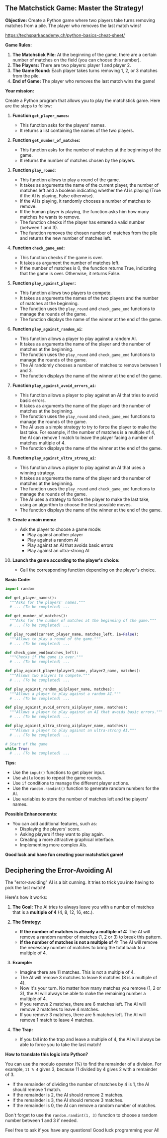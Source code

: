 ## The Matchstick Game: Master the Strategy!

**Objective:** Create a Python game where two players take turns removing matches from a pile. The player who removes the last match wins!

https://techsparkacademy.ch/python-basics-cheat-sheet/

**Game Rules:**

1. **The Matchstick Pile:** At the beginning of the game, there are a certain number of matches on the field (you can choose this number).
2. **The Players:** There are two players: player 1 and player 2.
3. **The Game Round:** Each player takes turns removing 1, 2, or 3 matches from the pile.
4. **End of Game:** The player who removes the last match wins the game!

**Your mission:**

Create a Python program that allows you to play the matchstick game. Here are the steps to follow:

1. **Function `get_player_names`:**
   - This function asks for the players' names.
   - It returns a list containing the names of the two players.

2. **Function `get_number_of_matches`:**
   - This function asks for the number of matches at the beginning of the game.
   - It returns the number of matches chosen by the players.

3. **Function `play_round`:**
   - This function allows to play a round of the game.
   - It takes as arguments the name of the current player, the number of matches left and a boolean indicating whether the AI is playing (True if the AI is playing, False otherwise).
   - If the AI is playing, it randomly chooses a number of matches to remove.
   - If the human player is playing, the function asks him how many matches he wants to remove.
   - The function checks if the player has entered a valid number (between 1 and 3).
   - The function removes the chosen number of matches from the pile and returns the new number of matches left.

4. **Function `check_game_end`:**
   - This function checks if the game is over.
   - It takes as argument the number of matches left.
   - If the number of matches is 0, the function returns True, indicating that the game is over. Otherwise, it returns False.

5. **Function `play_against_player`:**
   - This function allows two players to compete.
   - It takes as arguments the names of the two players and the number of matches at the beginning.
   - The function uses the `play_round` and `check_game_end` functions to manage the rounds of the game.
   - The function displays the name of the winner at the end of the game.

6. **Function `play_against_random_ai`:**
   - This function allows a player to play against a random AI.
   - It takes as arguments the name of the player and the number of matches at the beginning.
   - The function uses the `play_round` and `check_game_end` functions to manage the rounds of the game.
   - The AI randomly chooses a number of matches to remove between 1 and 3.
   - The function displays the name of the winner at the end of the game.

7. **Function `play_against_avoid_errors_ai`:**
   - This function allows a player to play against an AI that tries to avoid basic errors.
   - It takes as arguments the name of the player and the number of matches at the beginning.
   - The function uses the `play_round` and `check_game_end` functions to manage the rounds of the game.
   - The AI uses a simple strategy to try to force the player to make the last take. For example, if the number of matches is a multiple of 4, the AI can remove 1 match to leave the player facing a number of matches multiple of 4.
   - The function displays the name of the winner at the end of the game.

8. **Function `play_against_ultra_strong_ai`:**
   - This function allows a player to play against an AI that uses a winning strategy.
   - It takes as arguments the name of the player and the number of matches at the beginning.
   - The function uses the `play_round` and `check_game_end` functions to manage the rounds of the game.
   - The AI uses a strategy to force the player to make the last take, using an algorithm to choose the best possible moves.
   - The function displays the name of the winner at the end of the game.

9. **Create a main menu:**
   - Ask the player to choose a game mode:
     - Play against another player
     - Play against a random AI
     - Play against an AI that avoids basic errors
     - Play against an ultra-strong AI

10. **Launch the game according to the player's choice:**
    - Call the corresponding function depending on the player's choice.

**Basic Code:**

```python
import random

def get_player_names():
  """Asks for the players' names."""
  # ... (To be completed) ...

def get_number_of_matches():
  """Asks for the number of matches at the beginning of the game."""
  # ... (To be completed) ...

def play_round(current_player_name, matches_left, ia=False):
  """Allows to play a round of the game."""
  # ... (To be completed) ...

def check_game_end(matches_left):
  """Checks if the game is over."""
  # ... (To be completed) ...

def play_against_player(player1_name, player2_name, matches):
  """Allows two players to compete."""
  # ... (To be completed) ...

def play_against_random_ai(player_name, matches):
  """Allows a player to play against a random AI."""
  # ... (To be completed) ...

def play_against_avoid_errors_ai(player_name, matches):
  """Allows a player to play against an AI that avoids basic errors."""
  # ... (To be completed) ...

def play_against_ultra_strong_ai(player_name, matches):
  """Allows a player to play against an ultra-strong AI."""
  # ... (To be completed) ...

# Start of the game
while True:
  # ... (To be completed) ...
```

**Tips:**

- Use the `input()` functions to get player input.
- Use `while` loops to repeat the game rounds.
- Use `if` conditions to manage the different player actions.
- Use the `random.randint()` function to generate random numbers for the AI.
- Use variables to store the number of matches left and the players' names.

**Possible Enhancements:**

- You can add additional features, such as:
    - Displaying the players' score.
    - Asking players if they want to play again.
    - Creating a more attractive graphical interface.
    - Implementing more complex AIs.

**Good luck and have fun creating your matchstick game!**


## Deciphering the Error-Avoiding AI

The "error-avoiding" AI is a bit cunning. It tries to trick you into having to pick the last match!

Here's how it works:

1. **The Goal:** The AI tries to always leave you with a number of matches that is a **multiple of 4** (4, 8, 12, 16, etc.).

2. **The Strategy:**

   - **If the number of matches is already a multiple of 4:** The AI will remove a random number of matches (1, 2 or 3) to break this pattern.
   - **If the number of matches is not a multiple of 4:** The AI will remove the necessary number of matches to bring the total back to a multiple of 4.

3. **Example:**

   - Imagine there are 11 matches. This is not a multiple of 4.
   - The AI will remove 3 matches to leave 8 matches (8 is a multiple of 4).
   - Now it's your turn. No matter how many matches you remove (1, 2 or 3), the AI will always be able to make the remaining number a multiple of 4.
   - If you remove 2 matches, there are 6 matches left. The AI will remove 2 matches to leave 4 matches.
   - If you remove 3 matches, there are 5 matches left. The AI will remove 1 match to leave 4 matches.

4. **The Trap:**

   - If you fall into the trap and leave a multiple of 4, the AI will always be able to force you to take the last match!

**How to translate this logic into Python?**

You can use the modulo operator (%) to find the remainder of a division. For example, `11 % 4` gives 3, because 11 divided by 4 gives 2 with a remainder of 3.

- If the remainder of dividing the number of matches by 4 is 1, the AI should remove 1 match.
- If the remainder is 2, the AI should remove 2 matches.
- If the remainder is 3, the AI should remove 3 matches.
- If the remainder is 0, the AI can remove a random number of matches.

Don't forget to use the `random.randint(1, 3)` function to choose a random number between 1 and 3 if needed.

Feel free to ask if you have any questions! Good luck programming your AI! 

